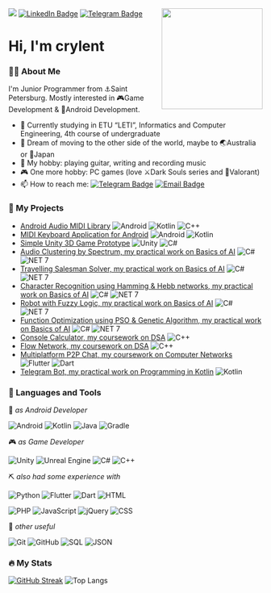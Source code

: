 <img src="https://media.giphy.com/media/v1.Y2lkPTc5MGI3NjExbDBxMmxtYml4Y3Q0YmFmcjhhN25sOWwxNWtmd292ajhyMWNsdDV1aSZlcD12MV9pbnRlcm5hbF9naWZfYnlfaWQmY3Q9Zw/3oKIPnAiaMCws8nOsE/giphy.gif" width="200" height="200" align="right"/>

<img src="https://komarev.com/ghpvc/?username=crylent&style=flat-square&color=blue"/>
<a href="https://www.linkedin.com/in/crylent/"><img src="https://img.shields.io/badge/LinkedIn-blue?style=for-the-badge&logo=linkedin&logoColor=white" alt="LinkedIn Badge"/></a>
<a href="https://t.me/devoidofthesun"><img src="https://img.shields.io/badge/Telegram-blue?style=for-the-badge&logo=telegram&logoColor=white" alt="Telegram Badge"/></a>

<h1>Hi, I'm crylent</h1>

### 🧙‍♂️ About Me
I'm Junior Programmer from ⚓Saint Petersburg. Mostly interested in 🎮Game Development & 📱Android Development.

- 🏫 Currently studying in ETU “LETI”, Informatics and Computer Engineering, 4th course of undergraduate
- 🌠 Dream of moving to the other side of the world, maybe to 🌏Australia or 🗾Japan
- 🎸 My hobby: playing guitar, writing and recording music
- 🎮 One more hobby: PC games (love ⚔️Dark Souls series and 🔫Valorant)
- 📫 How to reach me: [![Telegram Badge](https://img.shields.io/badge/devoidofthesun-blue?logo=Telegram&logoColor=white)](https://t.me/devoidofthesun) [![Email Badge](https://img.shields.io/badge/email-red?logo=Gmail&logoColor=white)](inkerimaa1@gmail.com)

### 📑 My Projects

- [Android Audio MIDI Library](https://github.com/crylent/android-midilib)
![Android](https://img.shields.io/badge/Android-3DDC84?logo=AndroidStudio&logoColor=white)
![Kotlin](https://img.shields.io/badge/Kotlin-7F52FF?logo=Kotlin&logoColor=white)
![C++](https://img.shields.io/badge/C%2B%2B-00599C?logo=C%2B%2B&logoColor=white)
- [MIDI Keyboard Application for Android](https://github.com/crylent/cryboard)
![Android](https://img.shields.io/badge/Android-3DDC84?logo=AndroidStudio&logoColor=white)
![Kotlin](https://img.shields.io/badge/Kotlin-7F52FF?logo=Kotlin&logoColor=white)
- [Simple Unity 3D Game Prototype](https://github.com/crylent/BuzzingOrbs)
![Unity](https://img.shields.io/badge/Unity-000000?logo=Unity&logoColor=white)
![C#](https://img.shields.io/badge/C%23-239120?logo=CSharp&logoColor=white)
- [Audio Clustering by Spectrum, my practical work on Basics of AI](https://github.com/crylent/AI_clustering)
![C#](https://img.shields.io/badge/C%23-239120?logo=CSharp&logoColor=white)
![NET 7](https://img.shields.io/badge/NET%207-512BD4?logo=.NET&logoColor=white)
- [Travelling Salesman Solver, my practical work on Basics of AI](https://github.com/crylent/AI_TSP)
![C#](https://img.shields.io/badge/C%23-239120?logo=CSharp&logoColor=white)
![NET 7](https://img.shields.io/badge/NET%207-512BD4?logo=.NET&logoColor=white)
- [Character Recognition using Hamming & Hebb networks, my practical work on Basics of AI](https://github.com/crylent/AI_neural)
![C#](https://img.shields.io/badge/C%23-239120?logo=CSharp&logoColor=white)
![NET 7](https://img.shields.io/badge/NET%207-512BD4?logo=.NET&logoColor=white)
- [Robot with Fuzzy Logic, my practical work on Basics of AI](https://github.com/crylent/AI_fuzzy_robot)
![C#](https://img.shields.io/badge/C%23-239120?logo=CSharp&logoColor=white)
![NET 7](https://img.shields.io/badge/NET%207-512BD4?logo=.NET&logoColor=white)
- [Function Optimization using PSO & Genetic Algorithm, my practical work on Basics of AI](https://github.com/crylent/AI_func_min)
![C#](https://img.shields.io/badge/C%23-239120?logo=CSharp&logoColor=white)
![NET 7](https://img.shields.io/badge/NET%207-512BD4?logo=.NET&logoColor=white)
- [Console Calculator, my coursework on DSA](https://github.com/crylent/DSA_console_calculator)
![C++](https://img.shields.io/badge/C%2B%2B-00599C?logo=C%2B%2B&logoColor=white)
- [Flow Network, my coursework on DSA](https://github.com/crylent/DSA_flow_network)
![C++](https://img.shields.io/badge/C%2B%2B-00599C?logo=C%2B%2B&logoColor=white)
- [Multiplatform P2P Chat, my coursework on Computer Networks](https://github.com/crylent/flutter_p2p_chat)
![Flutter](https://img.shields.io/badge/Flutter-02569B?logo=Flutter&logoColor=white)
![Dart](https://img.shields.io/badge/Dart-0175C2?logo=Dart&logoColor=white)
- [Telegram Bot, my practical work on Programming in Kotlin](https://github.com/crylent/sdpic_bot)
![Kotlin](https://img.shields.io/badge/Kotlin-7F52FF?logo=Kotlin&logoColor=white)


### 🔧 Languages and Tools

📱 <i> as Android Developer</i>

![Android](https://img.shields.io/badge/Android-3DDC84?style=for-the-badge&logo=AndroidStudio&logoColor=white)
![Kotlin](https://img.shields.io/badge/Kotlin-7F52FF?style=for-the-badge&logo=Kotlin&logoColor=white)
![Java](https://img.shields.io/badge/Java-F80000?style=for-the-badge&logo=CoffeeScript&logoColor=white)
![Gradle](https://img.shields.io/badge/Gradle-02303A?style=for-the-badge&logo=Gradle&logoColor=white)

🎮 <i> as Game Developer</i>

![Unity](https://img.shields.io/badge/Unity-000000?style=for-the-badge&logo=Unity&logoColor=white)
![Unreal Engine](https://img.shields.io/badge/Unreal%20Engine-0E1128?style=for-the-badge&logo=UnrealEngine&logoColor=white)
![C#](https://img.shields.io/badge/C%23-239120?style=for-the-badge&logo=CSharp&logoColor=white)
![C++](https://img.shields.io/badge/C%2B%2B-00599C?style=for-the-badge&logo=C%2B%2B&logoColor=white)

⛏️ <i> also had some experience with</i>

![Python](https://img.shields.io/badge/Python-3776AB?style=for-the-badge&logo=Python&logoColor=white)
![Flutter](https://img.shields.io/badge/Flutter-02569B?style=for-the-badge&logo=Flutter&logoColor=white)
![Dart](https://img.shields.io/badge/Dart-0175C2?style=for-the-badge&logo=Dart&logoColor=white)
![HTML](https://img.shields.io/badge/HTML-E34F26?style=for-the-badge&logo=HTML5&logoColor=white)

![PHP](https://img.shields.io/badge/PHP-777BB4?style=for-the-badge&logo=PHP&logoColor=white)
![JavaScript](https://img.shields.io/badge/JavaScript-D5BD0C?style=for-the-badge&logo=Javascript&logoColor=white)
![jQuery](https://img.shields.io/badge/jQuery-0769AD?style=for-the-badge&logo=jQuery&logoColor=white)
![CSS](https://img.shields.io/badge/CSS-1572B6?style=for-the-badge&logo=CSS3&logoColor=white)

🔨 <i> other useful</i>

![Git](https://img.shields.io/badge/Git-F05032?style=for-the-badge&logo=Git&logoColor=white)
![GitHub](https://img.shields.io/badge/GitHub-181717?style=for-the-badge&logo=GitHub&logoColor=white)
![SQL](https://img.shields.io/badge/SQL-CC2927?style=for-the-badge&logo=MicrosoftSQLServer&logoColor=white)
![JSON](https://img.shields.io/badge/JSON-000000?style=for-the-badge&logo=JSON&logoColor=white)

### :fire: My Stats
[![GitHub Streak](https://streak-stats.demolab.com?user=crylent&theme=radical&mode=weekly)](https://git.io/streak-stats)
![Top Langs](https://github-readme-stats.vercel.app/api/top-langs/?username=crylent&layout=donut&theme=radical)

